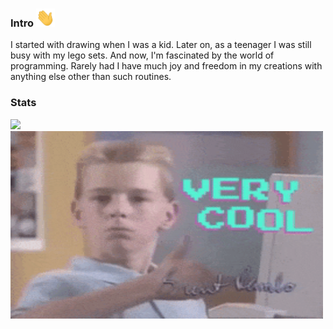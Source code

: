### Intro <img src="https://raw.githubusercontent.com/MagusX/MagusX/master/wave.gif" width="30px">

I started with drawing when I was a kid. Later on, as a teenager I was still busy with my lego sets. And now, I'm fascinated by the world of programming. Rarely had I have much joy and freedom in my creations with anything else other than such routines.

### Stats
<img styles="margin-top:0px;" src="https://github-readme-stats.vercel.app/api?username=MagusX&show_icons=true&count_private=true&include_all_commits=true&bg_color=fafbfc&text_color=12181b&icon_color=2ceb46&title_color=2ceb46&hide_title=true" />

<img src="https://raw.githubusercontent.com/MagusX/MagusX/master/200.gif" width="500px" height="300px">



